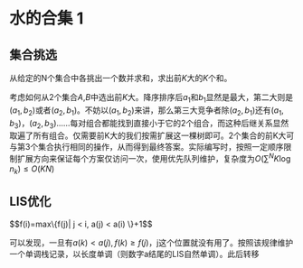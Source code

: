 # 水的合集 1

## 集合挑选
从给定的N个集合中各挑出一个数并求和，求出前$K$大的$K$个和。

考虑如何从2个集合$A$,$B$中选出前$K$大。降序排序后$a_1$和$b_1$显然是最大，第二大则是$(a_1,b_2)$或者$(a_2,b_1)$。不妨以$(a_1,b_2)$来讲，那么第三大竞争者除$(a_2,b_1)$还有$(a_1,b_3)$，$(a_2,b_3)$……每对组合都能找到直接小于它的2个组合，而这种后继关系显然取遍了所有组合。仅需要前K大的我们按需扩展这一棵树即可。2个集合的前K大可与第3个集合执行相同的操作，从而得到最终答案。实际编写时，按照一定顺序限制扩展方向来保证每个方案仅访问一次，使用优先队列维护，复杂度为$O(\sum^N{K\log n_k}) \leq O(KN)$

## LIS优化
<div>$$f(i)=max\{f(j)| j < i, a(j) < a(i) \}+1$$</div>

可以发现，一旦有$a(k) < a(j), f(k) \geq f(j)$，j这个位置就没有用了。按照该规律维护一个单调栈记录，以长度单调（则数字a结尾的LIS自然单调）。此后转移


